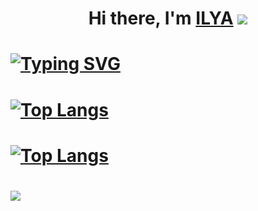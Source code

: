 # <h1 align="center">Hi there, I'm <a href="https://nearcrowd.com/starfish#" target="_blank">ILYA</a> ![](https://github.com/blackcater/blackcater/raw/main/images/Hi.gif)
# [![Typing SVG](https://readme-typing-svg.herokuapp.com?color=%2336BCF7&lines=FAMCs+student)](https://git.io/typing-svg)
# [![Top Langs](https://github-readme-stats.vercel.app/api/top-langs/?username=Ilusha2004&layout=compact)](https://github.com/anuraghazra/github-readme-stats)
# [![Top Langs](https://github-readme-stats.vercel.app/api/top-langs/?username=Ilusha2004)](https://github.com/anuraghazra/github-readme-stats)
# ![](https://komarev.com/ghpvc/?username=your-github-Ilusha2004)
